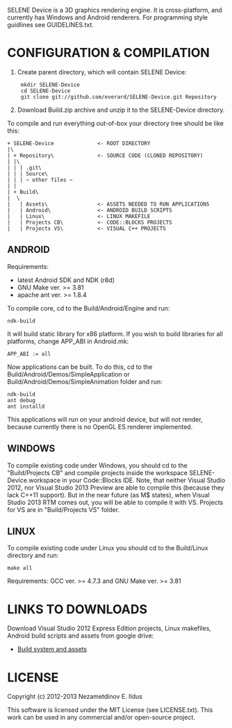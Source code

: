 SELENE Device is a 3D graphics rendering engine. It is cross-platform, and currently has Windows and Android renderers. For programming style guidlines see GUIDELINES.txt.

CONFIGURATION & COMPILATION
===========================

1. Create parent directory, which will contain SELENE Device:

        mkdir SELENE-Device
        cd SELENE-Device
        git clone git://github.com/everard/SELENE-Device.git Repository

2. Download Build.zip archive and unzip it to the SELENE-Device directory.

To compile and run everything out-of-box your directory tree should be like this:

    + SELENE-Device              <- ROOT DIRECTORY
    |\
    | + Repository\              <- SOURCE CODE (CLONED REPOSITORY)
    | |\
    | | | .git\
    | | | Source\
    | | | ~ other files ~
    | |
    | + Build\
    |  \
    |   | Assets\                <- ASSETS NEEDED TO RUN APPLICATIONS
    |   | Android\               <- ANDROID BUILD SCRIPTS
    |   | Linux\                 <- LINUX MAKEFILE
    |   | Projects CB\           <- CODE::BLOCKS PROJECTS
    |   | Projects VS\           <- VISUAL C++ PROJECTS

ANDROID
-------
Requirements:
* latest Android SDK and NDK (r8d)
* GNU Make ver. >= 3.81
* apache ant ver. >= 1.8.4

To compile core, cd to the Build/Android/Engine and run:

    ndk-build

It will build static library for x86 platform. If you wish to build libraries for all platforms, change APP_ABI in Android.mk:

    APP_ABI := all

Now applications can be built. To do this, cd to the Build/Android/Demos/SimpleApplication or Build/Android/Demos/SimpleAnimation folder and run:

    ndk-build
    ant debug
    ant installd

This applications will run on your android device, but will not render, because currently there is no OpenGL ES renderer implemented.

WINDOWS
-------

To compile existing code under Windows, you should cd to the "Build/Projects CB" and compile projects inside the workspace SELENE-Device.workspace in your Code::Blocks IDE.
Note, that neither Visual Studio 2012, nor Visual Studio 2013 Preview are able to compile this (because they lack C++11 support). But in the near future (as M$ states),
when Visual Studio 2013 RTM comes out, you will be able to compile it with VS. Projects for VS are in "Build/Projects VS" folder.

LINUX
-----

To compile existing code under Linux you should cd to the Build/Linux directory and run:

    make all

Requirements: GCC ver. >= 4.7.3 and GNU Make ver. >= 3.81

LINKS TO DOWNLOADS
==================
Download Visual Studio 2012 Express Edition projects, Linux makefiles, Android build scripts and assets from google drive:
* [Build system and assets](https://docs.google.com/file/d/0Byy41LxMuTKUREd1MmRoUVpfZTA/edit?usp=sharing)

LICENSE
=======
Copyright (c) 2012-2013 Nezametdinov E. Ildus

This software is licensed under the MIT License (see LICENSE.txt). This work can be used in any commercial and/or open-source project.
